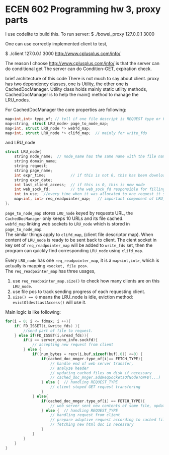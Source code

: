 # ECEN 602 Programming hw 3, proxy parts

I use codelite to build this. 
To run server: 
$ ./bowei_proxy 127.0.0.1 3000

One can use correctly implemented client to test,

$ ./client 127.0.0.1 3000 http://www.cplusplus.com/info/

The reason I choose http://www.cplusplus.com/info/ is that the server can do conditional get
The server can do Condition-GET, expiration check. 

brief architecture of this code
There is not much to say about client.
proxy has two dependency classes, one is Utility, the other one is CachedDocManager. Utility class holds mainly static utility methods, CachedDocManager is to help the main() method to manage the LRU_nodes. 

For CachedDocManager the core properties are following:
```cpp
map<int,int> type_of; // tell if one file descript is REQUEST type or FETCH type, REQUEST type is representing a GET request from client.
map<string, struct LRU_node> page_to_node_map;
map<int, struct LRU_node *> webfd_map;  
map<int, struct LRU_node *> clifd_map;  // mainly for write_fds
```    
and LRU_node
```cpp
struct LRU_node{
    string node_name;  // node_name has the same name with the file name, which stores body
    string domain_name;
    string request;
    string page_name;  
    int expr_time;           // if this is not 0, this has been downloaded one time, if expired then send conditional-get, if not, server
    string expr_date;
    int last_client_access;  // if this is 0, this is new node
    int web_sock_fd;         // the web_sock_fd responsible for filling it
    int in_use;  //every time when it was allocated to one request it should add by one, finished transfer be substracted by 1
    map<int, int> req_readpointer_map;   // important component of LRU_node  
};
```

`page_to_node_map` stores `LRU_node` keyed by requests URL, the `CachedDocManager` only keeps 10 URLs and its file cached.   
`webfd_map` linking web sockets to `LRU_node` which is stored in  `page_to_node_map`.   
The similar things apply to `clifd_map`, (client file descriptor map). When content of `LRU_node` is ready to be sent back to client.  The cient socket in key set of `req_readpointer_map` will be added to `write_fds` set, then the program can quickly find corresponding `LRU_node` using `clifd_map`.   


Every `LRU_node` has one `req_readpointer_map`, it is a `map<int,int>`, which is actually is mapping `<socket, file pos>`.   
The `req_readpointer_map` has three usages, 
1. use `req_readpointer_map.size()` to check how many clients are on this `LRU_node`.
2. use file pos to track sending progress of each requesting client.
3. `size() == 0` means the LRU_node is idle, eviction method: `evictOldestLastAccess()`  will use it.   

Main logic is like following:
```cpp
for(i = 0; i <= fdmax; i ++){
	if( FD_ISSET(i,&write_fds) ){ 
		//send part of file to request.
	} else if(FD_ISSET(i,&read_fds)){
		if(i == server_conn_info.sockfd){ 
			// accepting new request from client
		} else {
			if((num_bytes = recv(i,buf,sizeof(buf),0)) <=0) {
				if(cached_doc_mnger.type_of[i]== FETCH_TYPE){
					// handle end of web server transfer,
					// analyze header
					// updating cached files on disk if necessary
					// cached_doc_mnger.addReqSocketsOfNodeToWFD(...)  using webfd_map[i] to get LRU_node
				} else {  // handling REQUEST_TYPE
					// client stoped GET request transfering
				}
			} else{ 
				if(cached_doc_mnger.type_of[i] == FETCH_TYPE){
					// web server sent new contents of some file, updating temp_suffixed file of LRU_node
				} else {  // handling REQUEST_TYPE
					// handling request from client
					// prepare adaptive request according to cached file hitting situation
					// fetching new html doc is necessary				
				}
			}
		}
	}
}
```

